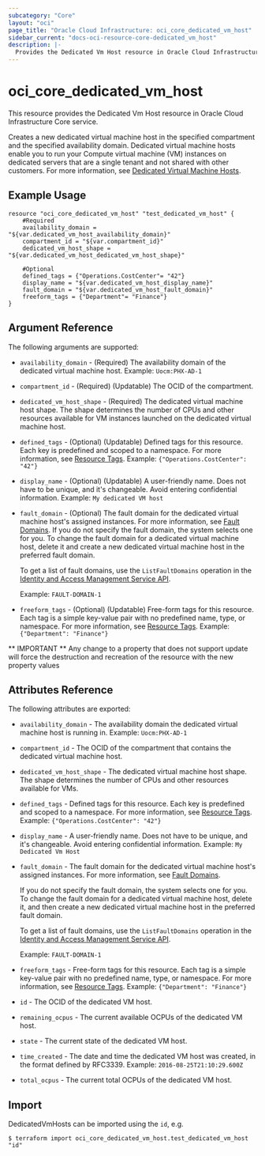 ```yaml
---
subcategory: "Core"
layout: "oci"
page_title: "Oracle Cloud Infrastructure: oci_core_dedicated_vm_host"
sidebar_current: "docs-oci-resource-core-dedicated_vm_host"
description: |-
  Provides the Dedicated Vm Host resource in Oracle Cloud Infrastructure Core service
---
```


# oci_core_dedicated_vm_host
This resource provides the Dedicated Vm Host resource in Oracle Cloud Infrastructure Core service.

Creates a new dedicated virtual machine host in the specified compartment and the specified availability domain.
Dedicated virtual machine hosts enable you to run your Compute virtual machine (VM) instances on dedicated servers
that are a single tenant and not shared with other customers.
For more information, see [Dedicated Virtual Machine Hosts](https://docs.cloud.oracle.com/iaas/Content/Compute/Concepts/dedicatedvmhosts.htm).


## Example Usage

```hcl
resource "oci_core_dedicated_vm_host" "test_dedicated_vm_host" {
	#Required
	availability_domain = "${var.dedicated_vm_host_availability_domain}"
	compartment_id = "${var.compartment_id}"
	dedicated_vm_host_shape = "${var.dedicated_vm_host_dedicated_vm_host_shape}"

	#Optional
	defined_tags = {"Operations.CostCenter"= "42"}
	display_name = "${var.dedicated_vm_host_display_name}"
	fault_domain = "${var.dedicated_vm_host_fault_domain}"
	freeform_tags = {"Department"= "Finance"}
}
```

## Argument Reference

The following arguments are supported:

* `availability_domain` - (Required) The availability domain of the dedicated virtual machine host.  Example: `Uocm:PHX-AD-1` 
* `compartment_id` - (Required) (Updatable) The OCID of the compartment.
* `dedicated_vm_host_shape` - (Required) The dedicated virtual machine host shape. The shape determines the number of CPUs and other resources available for VM instances launched on the dedicated virtual machine host. 
* `defined_tags` - (Optional) (Updatable) Defined tags for this resource. Each key is predefined and scoped to a namespace. For more information, see [Resource Tags](https://docs.cloud.oracle.com/iaas/Content/General/Concepts/resourcetags.htm).  Example: `{"Operations.CostCenter": "42"}` 
* `display_name` - (Optional) (Updatable) A user-friendly name. Does not have to be unique, and it's changeable. Avoid entering confidential information.  Example: `My dedicated VM host` 
* `fault_domain` - (Optional) The fault domain for the dedicated virtual machine host's assigned instances. For more information, see [Fault Domains](https://docs.cloud.oracle.com/iaas/Content/General/Concepts/regions.htm#fault). If you do not specify the fault domain, the system selects one for you. To change the fault domain for a dedicated virtual machine host, delete it and create a new dedicated virtual machine host in the preferred fault domain.

	To get a list of fault domains, use the `ListFaultDomains` operation in the [Identity and Access Management Service API](https://docs.cloud.oracle.com/iaas/api/#/en/identity/20160918/).

	Example: `FAULT-DOMAIN-1` 
* `freeform_tags` - (Optional) (Updatable) Free-form tags for this resource. Each tag is a simple key-value pair with no predefined name, type, or namespace. For more information, see [Resource Tags](https://docs.cloud.oracle.com/iaas/Content/General/Concepts/resourcetags.htm).  Example: `{"Department": "Finance"}` 


** IMPORTANT **
Any change to a property that does not support update will force the destruction and recreation of the resource with the new property values

## Attributes Reference

The following attributes are exported:

* `availability_domain` - The availability domain the dedicated virtual machine host is running in.  Example: `Uocm:PHX-AD-1` 
* `compartment_id` - The OCID of the compartment that contains the dedicated virtual machine host.
* `dedicated_vm_host_shape` - The dedicated virtual machine host shape. The shape determines the number of CPUs and other resources available for VMs. 
* `defined_tags` - Defined tags for this resource. Each key is predefined and scoped to a namespace. For more information, see [Resource Tags](https://docs.cloud.oracle.com/iaas/Content/General/Concepts/resourcetags.htm).  Example: `{"Operations.CostCenter": "42"}` 
* `display_name` - A user-friendly name. Does not have to be unique, and it's changeable. Avoid entering confidential information.  Example: `My Dedicated Vm Host` 
* `fault_domain` - The fault domain for the dedicated virtual machine host's assigned instances. For more information, see [Fault Domains](https://docs.cloud.oracle.com/iaas/Content/General/Concepts/regions.htm#fault).

	If you do not specify the fault domain, the system selects one for you. To change the fault domain for a dedicated virtual machine host, delete it, and then create a new dedicated virtual machine host in the preferred fault domain.

	To get a list of fault domains, use the `ListFaultDomains` operation in the [Identity and Access Management Service API](https://docs.cloud.oracle.com/iaas/api/#/en/identity/20160918/).

	Example: `FAULT-DOMAIN-1` 
* `freeform_tags` - Free-form tags for this resource. Each tag is a simple key-value pair with no predefined name, type, or namespace. For more information, see [Resource Tags](https://docs.cloud.oracle.com/iaas/Content/General/Concepts/resourcetags.htm).  Example: `{"Department": "Finance"}` 
* `id` - The OCID of the dedicated VM host. 
* `remaining_ocpus` - The current available OCPUs of the dedicated VM host. 
* `state` - The current state of the dedicated VM host. 
* `time_created` - The date and time the dedicated VM host was created, in the format defined by RFC3339.  Example: `2016-08-25T21:10:29.600Z` 
* `total_ocpus` - The current total OCPUs of the dedicated VM host. 

## Import

DedicatedVmHosts can be imported using the `id`, e.g.

```
$ terraform import oci_core_dedicated_vm_host.test_dedicated_vm_host "id"
```


